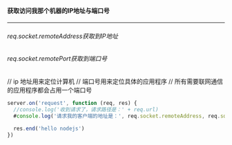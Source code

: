 #### 获取访问我那个机器的IP地址与端口号

------

###### req.socket.remoteAddress获取到IP地址

######  req.socket.remotePort获取到端口号

// ip 地址用来定位计算机
// 端口号用来定位具体的应用程序
// 所有需要联网通信的应用程序都会占用一个端口号

```js
server.on('request', function (req, res) {
  //console.log('收到请求了，请求路径是：' + req.url)
  #console.log('请求我的客户端的地址是：', req.socket.remoteAddress, req.socket.remotePort)

  res.end('hello nodejs')
})
```

